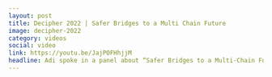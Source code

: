 ```yaml
---
layout: post
title: Decipher 2022 | Safer Bridges to a Multi Chain Future
image: decipher-2022
category: videos
social: video
link: https://youtu.be/JajPOFHhjjM
headline: Adi spoke in a panel about “Safer Bridges to a Multi-Chain Future” at Decipher22, the biggest Algorand event of the year.
---
```

